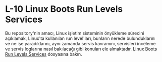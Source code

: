 # L-10 Linux Boots Run Levels Services
Bu repository'nin amacı, Linux işletim sisteminin önyükleme sürecini açıklamak, Linux'ta kullanılan run level'ları, bunların nerede bulunduklarını ve ne işe yaradıklarını, aynı zamanda servis kavramını, servisleri inceleme ve servis loglarına nasıl bakılacağı gibi konuları ele almaktadır.  [Linux Boots Run Levels Services](Linux_Boots_Run_Levels_Services.md) dosyasına bakın.
